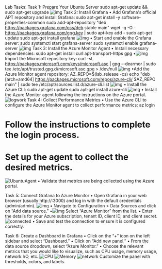 Lab Tasks:
Task 1: Prepare Your Ubuntu Server
sudo apt-get update && sudo apt-get upgrade
![img](<img/Screenshot 2024-03-23 at 2.29.40 PM.png>)
Task 2: Install Grafana
•
Add Grafana's official APT repository and install Grafana:
sudo apt-get install -y software-properties-common
sudo add-apt-repository "deb https://packages.grafana.com/oss/deb stable main"
wget -q -O - https://packages.grafana.com/gpg.key | sudo apt-key add -
sudo apt-get update
sudo apt-get install grafana
![img](<img/Screenshot 2024-03-23 at 2.33.57 PM.png>)
•
Start and enable the Grafana server:
sudo systemctl start grafana-server
sudo systemctl enable grafana-server
![img](<img/Screenshot 2024-03-23 at 2.39.10 PM.png>)
Task 3: Install the Azure Monitor Agent
•
Install necessary dependencies:
sudo apt-get install curl apt-transport-https gpg
•![img](<img/Screenshot 2024-03-23 at 2.36.03 PM.png>)
Import the Microsoft repository key:
curl -sL https://packages.microsoft.com/keys/microsoft.asc | gpg --dearmor | sudo tee /etc/apt/trusted.gpg.d/microsoft.asc.gpg > /dev/null
![img](<img/Screenshot 2024-03-23 at 2.41.16 PM.png>)
•Add the Azure Monitor agent repository:
AZ_REPO=$(lsb_release -cs)
echo "deb [arch=amd64] https://packages.microsoft.com/repos/azure-cli/ $AZ_REPO main" | sudo tee /etc/apt/sources.list.d/azure-cli.list
![img](<img/Screenshot 2024-03-23 at 2.43.32 PM.png>)
• Install the Azure CLI:
sudo apt-get update
sudo apt-get install azure-cli
![img](<img/Screenshot 2024-03-23 at 2.15.35 PM.png>)
•
Install the Azure Monitor agent following the instructions on the Azure portal.
![logwork](<img/Screenshot 2024-03-26 at 12.06.19 AM.png>)
Task 4: Collect Performance Metrics
• Use the Azure CLI to configure the Azure Monitor agent to collect performance metrics:
az login
# Follow the instructions to complete the login process.
# Set up the agent to collect the desired metrics.
![UbuntuAgent](<img/Screenshot 2024-03-26 at 10.12.32 PM.png>)
•
Validate that metrics are being collected using the Azure portal.

Task 5: Connect Grafana to Azure Monitor
•
Open Grafana in your web browser (usually http://<your-server-ip>:3000) and log in with the default credentials (admin/admin).
![img](<img/Screenshot 2024-03-23 at 4.37.50 PM.png>)
•
Navigate to Configuration > Data Sources and click on “Add data source.”
•![img](<img/Screenshot 2024-03-23 at 5.09.42 PM.png>)
Select “Azure Monitor” from the list.
•
Enter the details for your Azure subscription, tenant ID, client ID, and client secret.
![connected](<img/Screenshot 2024-03-26 at 8.23.38 PM.png>)
•
Save and test the connection to ensure it is configured correctly.

Task 6: Create a Dashboard in Grafana
•
Click on the “+” icon on the left sidebar and select “Dashboard.”
•
Click on “Add new panel.”
•
From the data source dropdown, select “Azure Monitor.”
•
Choose the relevant metrics that you would like to visualize, such as CPU usage, memory usage, network I/O, etc.
![CPU](<img/Screenshot 2024-03-26 at 10.07.04 PM.png>)
![Memory](<img/Screenshot 2024-03-26 at 10.08.16 PM.png>)
![network](<img/Screenshot 2024-03-26 at 10.09.01 PM.png>)
Customize the panel with thresholds, colors, and labels.